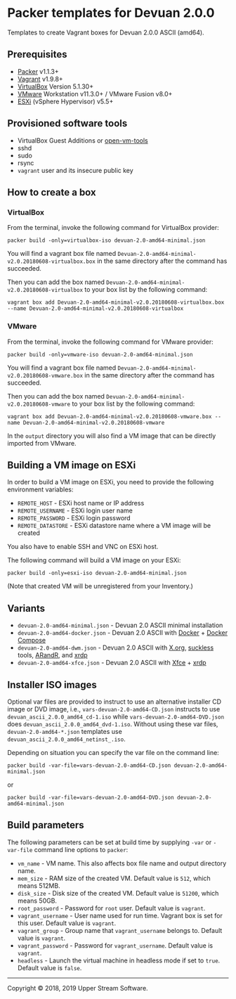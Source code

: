 # Packer templates for Devuan 2.0.0

Templates to create Vagrant boxes for Devuan 2.0.0 ASCII (amd64).


## Prerequisites

* [Packer][] v1.1.3+
* [Vagrant][] v1.9.8+
* [VirtualBox][] Version 5.1.30+
* [VMware][] Workstation v11.3.0+ / VMware Fusion v8.0+
* [ESXi][] (vSphere Hypervisor) v5.5+

[ESXi]: http://www.vmware.com/products/vsphere-hypervisor
    "Free VMware vSphere Hypervisor, Free Virtualization (ESXi)"
[HAXM]: https://software.intel.com/en-us/android/articles/intel-hardware-accelerated-execution-manager
    "Intel&reg; Hardware Accelerated Execution Manager"
[Packer]: https://www.packer.io/ "Packer by HashiCorp"
[Vagrant]: https://www.vagrantup.com/ "Vagrant"
[VirtualBox]: https://www.virtualbox.org/ "Oracle VM VirtualBox"
[VMware]: http://www.vmware.com/
    "VMware Virtualization for Desktop &amp; Server, Application, Public &amp; Hybrid Clouds"


## Provisioned software tools

* VirtualBox Guest Additions or [open-vm-tools][]
* sshd
* sudo
* rsync
* `vagrant` user and its insecure public key

[open-vm-tools]: https://github.com/vmware/open-vm-tools
    "Official repository of VMware open-vm-tools project"


## How to create a box

### VirtualBox

From the terminal, invoke the following command for VirtualBox provider:

    packer build -only=virtualbox-iso devuan-2.0-amd64-minimal.json

You will find a vagrant box file named `Devuan-2.0-amd64-minimal-v2.0.20180608-virtualbox.box`
in the same directory after the command has succeeded.

Then you can add the box named `Devuan-2.0-amd64-minimal-v2.0.20180608-virtualbox`
to your box list by the following command:

    vagrant box add Devuan-2.0-amd64-minimal-v2.0.20180608-virtualbox.box --name Devuan-2.0-amd64-minimal-v2.0.20180608-virtualbox

### VMware

From the terminal, invoke the following command for VMware provider:

    packer build -only=vmware-iso devuan-2.0-amd64-minimal.json

You will find a vagrant box file named `Devuan-2.0-amd64-minimal-v2.0.20180608-vmware.box`
in the same directory after the command has succeeded.

Then you can add the box named `Devuan-2.0-amd64-minimal-v2.0.20180608-vmware`
to your box list by the following command:

    vagrant box add Devuan-2.0-amd64-minimal-v2.0.20180608-vmware.box --name Devuan-2.0-amd64-minimal-v2.0.20180608-vmware

In the `output` directory you will also find a VM image that can be
directly imported from VMware.


## Building a VM image on ESXi

In order to build a VM image on ESXi, you need to provide the following
environment variables:

* `REMOTE_HOST` - ESXi host name or IP address
* `REMOTE_USERNAME` - ESXi login user name
* `REMOTE_PASSWORD` - ESXi login password
* `REMOTE_DATASTORE` - ESXi datastore name where a VM image will be
  created

You also have to enable SSH and VNC on ESXi host.

The following command will build a VM image on your ESXi:

    packer build -only=esxi-iso devuan-2.0-amd64-minimal.json

(Note that created VM will be unregistered from your Inventory.)


## Variants

* `devuan-2.0-amd64-minimal.json` - Devuan 2.0 ASCII minimal
  installation
* `devuan-2.0-amd64-docker.json` - Devuan 2.0 ASCII with [Docker][] + [Docker Compose][]
* `devuan-2.0-amd64-dwm.json` - Devuan 2.0 ASCII with [X.org][], [suckless][]
  tools, [ARandR][], and [xrdp][]
* `devuan-2.0-amd64-xfce.json` - Devuan 2.0 ASCII with [Xfce][] +
  [xrdp][]

[ARandR]: https://christian.amsuess.com/tools/arandr/
    "ARandR: Another XRandR GUI"
[Docker]: https://www.docker.com/
    "Docker - Build, Ship and Run Any App, Anywhere"
[Docker Compose]: https://docs.docker.com/compose/ "Docker Compose"
[suckless]: http://suckless.org/ "suckless.org software that sucks less"
[X.org]: https://www.x.org/wiki/ "X.Org"
[Xfce]: http://www.xfce.org/ "Xfce Desktop Environment"
[xrdp]: http://www.xrdp.org/ "xrdp"


## Installer ISO images

Optional var files are provided to instruct to use an alternative
installer CD image or DVD image, i.e., `vars-devuan-2.0-amd64-CD.json`
instructs to use `devuan_ascii_2.0.0_amd64_cd-1.iso` while
`vars-devuan-2.0-amd64-DVD.json` does `devuan_ascii_2.0.0_amd64_dvd-1.iso`.
Without using these var files, `devuan-2.0-amd64-*.json` templates use
`devuan_ascii_2.0.0_amd64_netinst_.iso`.

Depending on situation you can specify the var file on the command line:

    packer build -var-file=vars-devuan-2.0-amd64-CD.json devuan-2.0-amd64-minimal.json

or

    packer build -var-file=vars-devuan-2.0-amd64-DVD.json devuan-2.0-amd64-minimal.json


## Build parameters

The following parameters can be set at build time by supplying `-var`
or `-var-file` command line options to `packer`:

* `vm_name` - VM name.  This also affects box file name and output
  directory name.
* `mem_size` - RAM size of the created VM.  Default value is `512`,
  which means 512MB.
* `disk_size` - Disk size of the created VM.  Default value is `51200`,
  which means 50GB.
* `root_password` - Password for `root` user.  Default value is
  `vagrant`.
* `vagrant_username` - User name used for run time.  Vagrant box is set
  for this user.  Default value is `vagrant`.
* `vagrant_group` - Group name that `vagrant_username` belongs to.
  Default value is `vagrant`.
* `vagrant_password` - Password for `vagrant_username`.  Default value
  is `vagrant`.
* `headless` - Launch the virtual machine in headless mode if set to
  `true`.  Default value is `false`.

- - -

Copyright &copy; 2018, 2019 Upper Stream Software.
